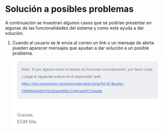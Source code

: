 # Solución a posibles problemas

A continuación se muestran algunos casos que se podrían presentar en algunas de las funcionalidades del sistema y como este ayuda a dar solución. 

1. Cuando al usuario se le envía al correo un link o un mensaje de alerta pueden aparecer mensajes que ayudan a dar solución a un posible problema. 
   
   ![email](../../images_folder/general/general_problems_solutions/assoBidder_registrationEmail.png)